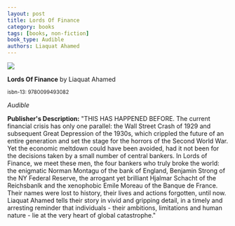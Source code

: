 ```yaml
---
layout: post
title: Lords Of Finance
category: books
tags: [books, non-fiction]
book_type: Audible
authors: Liaquat Ahamed
---
```


<img src="http://books.google.com/books/content?id=Mb9-DuPv6nUC&printsec=frontcover&img=1&zoom=1&source=gbs_api"/>

**Lords Of Finance** by Liaquat Ahamed

<sup>isbn-13: 9780099493082</sup>

*Audible*

**Publisher's Description:**
"THIS HAS HAPPENED BEFORE. The current financial crisis has only one
parallel: the Wall Street Crash of 1929 and subsequent Great Depression of
the 1930s, which crippled the future of an entire generation and set the
stage for the horrors of the Second World War. Yet the economic meltdown
could have been avoided, had it not been for the decisions taken by a small
number of central bankers. In Lords of Finance, we meet these men, the four
bankers who truly broke the world: the enigmatic Norman Montagu of the bank
of England, Benjamin Strong of the NY Federal Reserve, the arrogant yet
brilliant Hjalmar Schacht of the Reichsbanlk and the xenophobic Emile
Moreau of the Banque de France. Their names were lost to history, their
lives and actions forgotten, until now. Liaquat Ahamed tells their story in
vivid and gripping detail, in a timely and arresting reminder that
individuals - their ambitions, limitations and human nature - lie at the
very heart of global catastrophe."